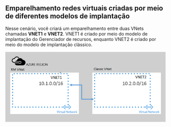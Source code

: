 ## <a name="x-model"></a>Emparelhamento redes virtuais criadas por meio de diferentes modelos de implantação
Nesse cenário, você criará um emparelhamento entre duas VNets chamadas **VNET1** e **VNET2**. VNET1 é criado por meio do modelo de implantação do Gerenciador de recursos, enquanto VNET2 é criado por meio do modelo de implantação clássico.

> 
![Cenário de implantação asm para arm](./media/virtual-networks-create-vnetpeering-scenario-asmtoarm-include/figure01.PNG)


